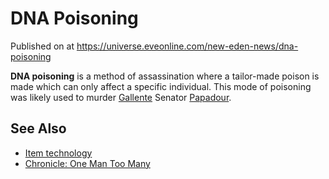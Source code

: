 # DNA Poisoning
Published on  at https://universe.eveonline.com/new-eden-news/dna-poisoning

**DNA poisoning** is a method of assassination where a tailor-made poison is made which can only affect a specific individual. This mode of
poisoning was likely used to murder [Gallente](4bufc5OaK80rlo20Pez6gK) Senator [Papadour](69n0W6mbkdWGRzBYwHrUSZ).

See Also
--------

-   [Item technology](1atx3NGYkl3oP5JiEa1ShQ)
-   [Chronicle: One Man Too Many](1EoswLx2Cj8ztUuwV1WIFT)
